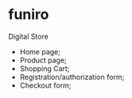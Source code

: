 # funiro
Digital Store
- Home page;
- Product page;
- Shopping Cart;
- Registration/authorization form;
- Checkout form;
